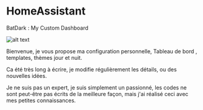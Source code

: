 # HomeAssistant
BatDark : My Custom Dashboard

![alt text](https://github.com/herveaurel/HomeAssistant//tree/main/Captures/dashboard-dark.jpg)

Bienvenue, je vous propose ma configuration personnelle, Tableau de bord , templates, thèmes jour et nuit. 

Ca été très long à écrire, je modifie régulièrement les détails, ou des nouvelles idées. 

Je ne suis pas un expert, je suis simplement un passionné, les codes ne sont peut-être pas écrits de la meilleure façon, mais j'ai réalisé ceci avec mes petites connaissances. 
